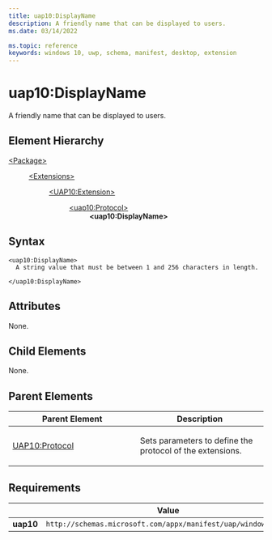 ```yaml
---
title: uap10:DisplayName
description: A friendly name that can be displayed to users.
ms.date: 03/14/2022

ms.topic: reference
keywords: windows 10, uwp, schema, manifest, desktop, extension 
---
```


# uap10:DisplayName

A friendly name that can be displayed to users.

## Element Hierarchy
<dl>
<dt><a href="element-package.md">&lt;Package&gt;</a></dt>
<dd>
<dl>
<dt><a href="element-1-extensions.md">&lt;Extensions&gt;</a></dt>
<dd>
<dl>
<dt><a href="element-uap10-package-extension.md">&lt;UAP10:Extension&gt;</a></dt>
<dd>
<dl>
<dt><a href="element-uap10-protocol.md">&lt;uap10:Protocol&gt;</a></dt>
<dd><b>&lt;uap10:DisplayName&gt;</b></dd>
</dl>
</dd>
</dl>
</dd>
</dl>
</dd>
</dl>
</dd>
</dl>
</dd>
</dl>

## Syntax
```syntax
<uap10:DisplayName>
  A string value that must be between 1 and 256 characters in length.

</uap10:DisplayName>
```


## Attributes

None.

## Child Elements

None.

## Parent Elements

<table>
<colgroup>
<col width="50%" />
<col width="50%" />
</colgroup>
<thead>
<tr class="header">
<th>Parent Element</th>
<th>Description</th>
</tr>
</thead>
<tbody>
<tr class="odd">
<td><a href="element-uap10-protocol.md">UAP10:Protocol</a> </td>
<td><p>Sets parameters to define the protocol of the extensions.</p></td>
</tr>
</tbody>
</table>

## Requirements
|   | Value |
|--|--|
| **uap10** | `http://schemas.microsoft.com/appx/manifest/uap/windows10/10` |